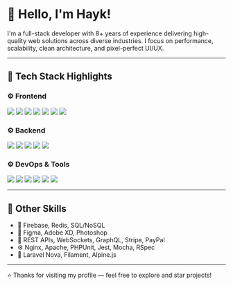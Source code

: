 # 👋 Hello, I'm Hayk!

I'm a full-stack developer with 8+ years of experience delivering high-quality web solutions across diverse industries. I focus on performance, scalability, clean architecture, and pixel-perfect UI/UX.

---

## 🚀 Tech Stack Highlights

### ⚙️ Frontend  
<p>
  <img src="https://img.shields.io/badge/React-61DAFB?logo=react&logoColor=000&style=flat-square" />
  <img src="https://img.shields.io/badge/Next.js-000?logo=next.js&logoColor=white&style=flat-square" />
  <img src="https://img.shields.io/badge/Vue-4FC08D?logo=vue.js&logoColor=white&style=flat-square" />
  <img src="https://img.shields.io/badge/Nuxt-00DC82?logo=nuxt.js&logoColor=white&style=flat-square" />
  <img src="https://img.shields.io/badge/Angular-DD0031?logo=angular&logoColor=white&style=flat-square" />
  <img src="https://img.shields.io/badge/TypeScript-3178C6?logo=typescript&logoColor=white&style=flat-square" />
  <img src="https://img.shields.io/badge/TailwindCSS-38B2AC?logo=tailwind-css&logoColor=white&style=flat-square" />
</p>

### ⚙️ Backend  
<p>
  <img src="https://img.shields.io/badge/Node.js-339933?logo=node.js&logoColor=white&style=flat-square" />
  <img src="https://img.shields.io/badge/NestJS-E0234E?logo=nestjs&logoColor=white&style=flat-square" />
  <img src="https://img.shields.io/badge/Laravel-FF2D20?logo=laravel&logoColor=white&style=flat-square" />
  <img src="https://img.shields.io/badge/Symfony-000000?logo=symfony&logoColor=white&style=flat-square" />
  <img src="https://img.shields.io/badge/Ruby_on_Rails-CC0000?logo=ruby-on-rails&logoColor=white&style=flat-square" />
</p>

### ⚙️ DevOps & Tools  
<p>
  <img src="https://img.shields.io/badge/Docker-2496ED?logo=docker&logoColor=white&style=flat-square" />
  <img src="https://img.shields.io/badge/AWS-232F3E?logo=amazon-aws&logoColor=white&style=flat-square" />
  <img src="https://img.shields.io/badge/Vercel-000000?logo=vercel&logoColor=white&style=flat-square" />
  <img src="https://img.shields.io/badge/Jenkins-D24939?logo=jenkins&logoColor=white&style=flat-square" />
  <img src="https://img.shields.io/badge/Git-F05032?logo=git&logoColor=white&style=flat-square" />
  <img src="https://img.shields.io/badge/Cypress-17202C?logo=cypress&logoColor=white&style=flat-square" />
</p>

---

## 📌 Other Skills

- 🧠 Firebase, Redis, SQL/NoSQL  
- 🎨 Figma, Adobe XD, Photoshop  
- 🔐 REST APIs, WebSockets, GraphQL, Stripe, PayPal  
- ⚙️ Nginx, Apache, PHPUnit, Jest, Mocha, RSpec  
- 🧩 Laravel Nova, Filament, Alpine.js

---

⭐ Thanks for visiting my profile — feel free to explore and star projects!
